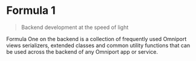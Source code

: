 # Formula 1

> Backend development at the speed of light

Formula One on the backend is a collection of frequently used Omniport views
serializers, extended classes and common utility functions that can be used 
across the backend of any Omniport app or service.
